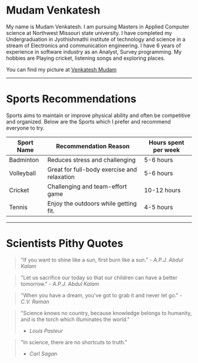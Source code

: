 # Mudam Venkatesh

My name is Mudam Venkatesh. I am pursuing Masters in Applied Computer science at Northwest Missouri state university. I have completed my Undergraduation in Jyothishmathi institute of technology and science in a stream of Electronics and communication engineering. I have 6 years of experience in software industry as an Analyst, Survey programming. My hobbies are Playing cricket, listening songs and exploring places.

You can find my picture at [Venkatesh Mudam](venku.jpg)

---
# Sports Recommendations

Sports aims to maintain or improve physical ability and often be competitive and organized. Below are the Sports which I prefer and recommend everyone to try.

| Sport Name     | Recommendation Reason                         | Hours spent per week |
| -------------- | --------------------------------------------- | ---------------------|
| Badminton      | Reduces stress and challenging                | 5-6 hours            |
| Volleyball     | Great for full-body exercise and relaxation   | 5-6 hours            |
| Cricket        | Challenging and team-effort game              | 10-12 hours          |
| Tennis         | Enjoy the outdoors while getting fit.         | 4-5 hours            |

---
# Scientists Pithy Quotes

> "If you want to shine like a sun, first burn like a sun." - *A.P.J. Abdul Kalam*

> "Let us sacrifice our today so that our children can have a better tomorrow." - *A.P.J. Abdul Kalam*

> "When you have a dream, you've got to grab it and never let go." - *C.V. Raman*

> "Science knows no country, because knowledge belongs to humanity, and is the torch which illuminates the world."  
> - *Louis Pasteur*

> "In science, there are no shortcuts to truth."  
> - *Carl Sagan*
